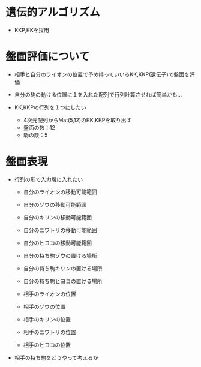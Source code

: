 # 遺伝的アルゴリズム
* KKP,KKを採用

# 盤面評価について
* 相手と自分のライオンの位置で予め持っていいるKK,KKP(遺伝子)で盤面を評価
* 自分の駒の動ける位置に１を入れた配列で行列計算させれば簡単かも...

* KK,KKPの行列を１つにしたい
	* 4次元配列からMat(5,12)のKK,KKPを取り出す
	* 盤面の数：12
	* 駒の数：5

# 盤面表現
* 行列の形で入力層に入れたい
    * 自分のライオンの移動可能範囲
    * 自分のゾウの移動可能範囲
    * 自分のキリンの移動可能範囲
    * 自分のニワトリの移動可能範囲
    * 自分のヒヨコの移動可能範囲
    * 自分の持ち駒ゾウの置ける場所
    * 自分の持ち駒キリンの置ける場所
    * 自分の持ち駒ヒヨコの置ける場所

    * 相手のライオンの位置
    * 相手のゾウの位置
    * 相手のキリンの位置
    * 相手のニワトリの位置
    * 相手のヒヨコの位置
* 相手の持ち駒をどうやって考えるか

